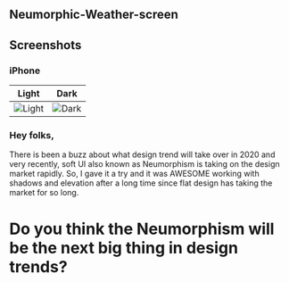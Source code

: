 ## <a id="Neumorphic-Weather-screen"></a>Neumorphic-Weather-screen

## <a id="screenshots"></a>Screenshots 

### iPhone


|    Light     |    Dark     |
|--------------|-------------|
|![Light](https://drive.google.com/uc?export=download&id=1muz3mfZuK4x9Ve0VF2Xir0-fxmpSVJWt)|![Dark](https://drive.google.com/uc?export=download&id=1tZkfK2xmdUOmfpiRDP7Svui0sgo7X99r)|


### Hey folks,

There is been a buzz about what design trend will take over in 2020 and very recently, soft UI also known as Neumorphism is taking on the design market rapidly. So, I gave it a try and it was AWESOME working with shadows and elevation after a long time since flat design has taking the market for so long.

# Do you think the Neumorphism will be the next big thing in design trends?


